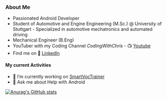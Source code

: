 ### About Me
- Passionated Android Developer 
- Student of Automotive and Engine Engineering (M.Sc.) @ University of Stuttgart - Specialized in automotive mechatronics and automated driving 
- Mechanical Engineer (B.Eng)
- YouTuber with my Coding Channel _CodingWithChris_   -   📺 [Youtube][youtube]
- Find me on 👔 [LinkedIn][linkedin]

#### My current Activities

- 🔭 I’m currently working on [SmartVocTrainer][smartvoctrainer]
- 💬 Ask me about Help with Android

[![Anurag's GitHub stats](https://github-readme-stats.vercel.app/api?username=ChrisRoh92)](https://github.com/anuraghazra/github-readme-stats)

[youtube]: https://www.youtube.com/channel/UCnHLNcYvReQqXrrR3Z7ktEA
[smartvoctrainer]: https://github.com/ChrisRoh92/SmartVocTrainer
[linkedin]: https://www.linkedin.com/in/christophrohnert/
